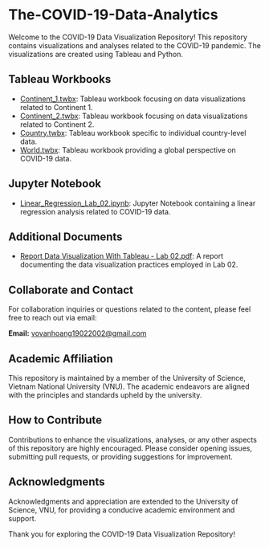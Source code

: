 # The-COVID-19-Data-Analytics

Welcome to the COVID-19 Data Visualization Repository! This repository contains visualizations and analyses related to the COVID-19 pandemic. The visualizations are created using Tableau and Python.

## Tableau Workbooks

- [Continent_1.twbx](Continent_1.twbx): Tableau workbook focusing on data visualizations related to Continent 1.
- [Continent_2.twbx](Continent_2.twbx): Tableau workbook focusing on data visualizations related to Continent 2.
- [Country.twbx](Country.twbx): Tableau workbook specific to individual country-level data.
- [World.twbx](World.twbx): Tableau workbook providing a global perspective on COVID-19 data.

## Jupyter Notebook

- [Linear_Regression_Lab_02.ipynb](Linear_Regression_Lab_02.ipynb): Jupyter Notebook containing a linear regression analysis related to COVID-19 data.

## Additional Documents

- [Report Data Visualization With Tableau - Lab 02.pdf](Report%20Data%20Visualization%20With%20Tableau%20-%20Lab%2002.pdf): A report documenting the data visualization practices employed in Lab 02.

## Collaborate and Contact

For collaboration inquiries or questions related to the content, please feel free to reach out via email:

**Email:** vovanhoang19022002@gmail.com

## Academic Affiliation

This repository is maintained by a member of the University of Science, Vietnam National University (VNU). The academic endeavors are aligned with the principles and standards upheld by the university.

## How to Contribute

Contributions to enhance the visualizations, analyses, or any other aspects of this repository are highly encouraged. Please consider opening issues, submitting pull requests, or providing suggestions for improvement.

## Acknowledgments

Acknowledgments and appreciation are extended to the University of Science, VNU, for providing a conducive academic environment and support.

Thank you for exploring the COVID-19 Data Visualization Repository!
